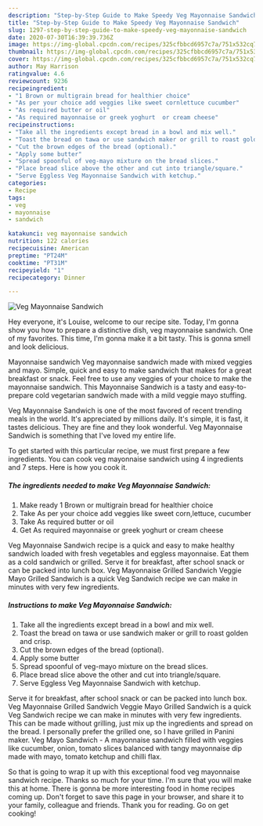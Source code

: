 ```yaml
---
description: "Step-by-Step Guide to Make Speedy Veg Mayonnaise Sandwich"
title: "Step-by-Step Guide to Make Speedy Veg Mayonnaise Sandwich"
slug: 1297-step-by-step-guide-to-make-speedy-veg-mayonnaise-sandwich
date: 2020-07-30T16:39:39.736Z
image: https://img-global.cpcdn.com/recipes/325cfbbcd6957c7a/751x532cq70/veg-mayonnaise-sandwich-recipe-main-photo.jpg
thumbnail: https://img-global.cpcdn.com/recipes/325cfbbcd6957c7a/751x532cq70/veg-mayonnaise-sandwich-recipe-main-photo.jpg
cover: https://img-global.cpcdn.com/recipes/325cfbbcd6957c7a/751x532cq70/veg-mayonnaise-sandwich-recipe-main-photo.jpg
author: May Harrison
ratingvalue: 4.6
reviewcount: 9236
recipeingredient:
- "1 Brown or multigrain bread for healthier choice"
- "As per your choice add veggies like sweet cornlettuce cucumber"
- "As required butter or oil"
- "As required mayonnaise or greek yoghurt  or cream cheese"
recipeinstructions:
- "Take all the ingredients except bread in a bowl and mix well."
- "Toast the bread on tawa or use sandwich maker or grill to roast golden and crisp."
- "Cut the brown edges of the bread (optional)."
- "Apply some butter"
- "Spread spoonful of veg-mayo mixture on the bread slices."
- "Place bread slice above the other and cut into triangle/square."
- "Serve Eggless Veg Mayonnaise Sandwich with ketchup."
categories:
- Recipe
tags:
- veg
- mayonnaise
- sandwich

katakunci: veg mayonnaise sandwich 
nutrition: 122 calories
recipecuisine: American
preptime: "PT24M"
cooktime: "PT31M"
recipeyield: "1"
recipecategory: Dinner

---
```



![Veg Mayonnaise Sandwich](https://img-global.cpcdn.com/recipes/325cfbbcd6957c7a/751x532cq70/veg-mayonnaise-sandwich-recipe-main-photo.jpg)

Hey everyone, it's Louise, welcome to our recipe site. Today, I'm gonna show you how to prepare a distinctive dish, veg mayonnaise sandwich. One of my favorites. This time, I'm gonna make it a bit tasty. This is gonna smell and look delicious.

Mayonnaise sandwich Veg mayonnaise sandwich made with mixed veggies and mayo. Simple, quick and easy to make sandwich that makes for a great breakfast or snack. Feel free to use any veggies of your choice to make the mayonnaise sandwich. This Mayonnaise Sandwich is a tasty and easy-to-prepare cold vegetarian sandwich made with a mild veggie mayo stuffing.

Veg Mayonnaise Sandwich is one of the most favored of recent trending meals in the world. It's appreciated by millions daily. It's simple, it is fast, it tastes delicious. They are fine and they look wonderful. Veg Mayonnaise Sandwich is something that I've loved my entire life.


To get started with this particular recipe, we must first prepare a few ingredients. You can cook veg mayonnaise sandwich using 4 ingredients and 7 steps. Here is how you cook it.

<!--inarticleads1-->

##### The ingredients needed to make Veg Mayonnaise Sandwich:

1. Make ready 1 Brown or multigrain bread for healthier choice
1. Take As per your choice add veggies like sweet corn,lettuce, cucumber
1. Take As required butter or oil
1. Get As required mayonnaise or greek yoghurt  or cream cheese


Veg Mayonnaise Sandwich recipe is a quick and easy to make healthy sandwich loaded with fresh vegetables and eggless mayonnaise. Eat them as a cold sandwich or grilled. Serve it for breakfast, after school snack or can be packed into lunch box. Veg Mayonnaise Grilled Sandwich Veggie Mayo Grilled Sandwich is a quick Veg Sandwich recipe we can make in minutes with very few ingredients. 

<!--inarticleads2-->

##### Instructions to make Veg Mayonnaise Sandwich:

1. Take all the ingredients except bread in a bowl and mix well.
1. Toast the bread on tawa or use sandwich maker or grill to roast golden and crisp.
1. Cut the brown edges of the bread (optional).
1. Apply some butter
1. Spread spoonful of veg-mayo mixture on the bread slices.
1. Place bread slice above the other and cut into triangle/square.
1. Serve Eggless Veg Mayonnaise Sandwich with ketchup.


Serve it for breakfast, after school snack or can be packed into lunch box. Veg Mayonnaise Grilled Sandwich Veggie Mayo Grilled Sandwich is a quick Veg Sandwich recipe we can make in minutes with very few ingredients. This can be made without grilling, just mix up the ingredients and spread on the bread. I personally prefer the grilled one, so I have grilled in Panini maker. Veg Mayo Sandwich - A mayonnaise sandwich filled with veggies like cucumber, onion, tomato slices balanced with tangy mayonnaise dip made with mayo, tomato ketchup and chilli flax. 

So that is going to wrap it up with this exceptional food veg mayonnaise sandwich recipe. Thanks so much for your time. I'm sure that you will make this at home. There is gonna be more interesting food in home recipes coming up. Don't forget to save this page in your browser, and share it to your family, colleague and friends. Thank you for reading. Go on get cooking!
